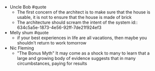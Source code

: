 - Uncle Bob #quote
	- The first concern of the architect is to make sure that the house is usable, it is not to ensure that the house is made of brick
	- The architecture should scream the intent of the system
	  id:: 634c5a5e-1873-4e56-92ff-7de21f924ef3
- Melly shum #quote
	- if your best experiences in life are all vacations, then maybe you shouldn't return to work tomorrow
- Nic Fleming
	- "The Bonus Myth" It may come as a shock to many to learn that a large and growing body of evidence suggests that in many circumbstances, paying for results